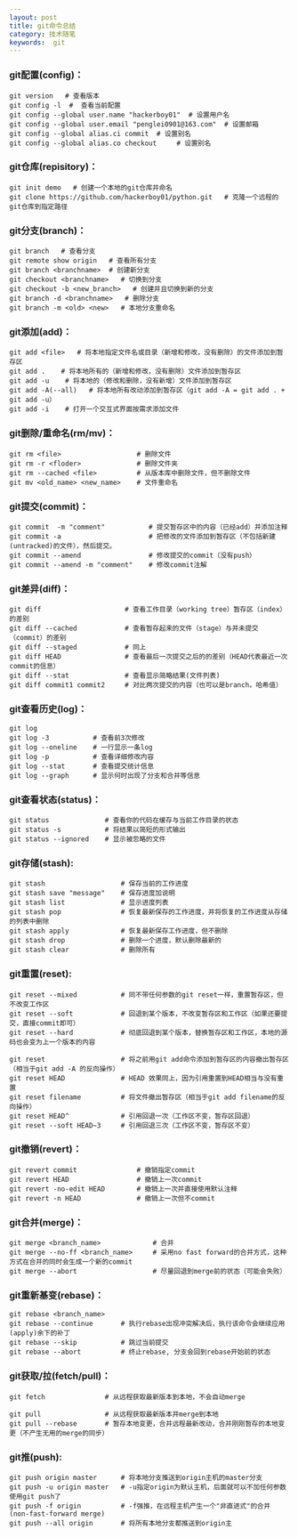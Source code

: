 ```yaml
---
layout: post
title: git命令总结
category: 技术随笔
keywords:  git
---
```



### **git配置(config)：**
    
    git version   # 查看版本
    git config -l  #  查看当前配置
    git config --global user.name "hackerboy01"  # 设置用户名
    git config --global user.email "penglei0901@163.com"  # 设置邮箱
    git config --global alias.ci commit  # 设置别名
    git config --global alias.co checkout     # 设置别名


### **git仓库(repisitory)：**
 
    git init demo   # 创建一个本地的git仓库并命名
    git clone https://github.com/hackerboy01/python.git   # 克隆一个远程的git仓库到指定路径
 
### **git分支(branch)：**
  
    git branch   # 查看分支
    git remote show origin   # 查看所有分支
    git branch <branchname>  # 创建新分支
    git checkout <branchname>   # 切换到分支
    git checkout -b <new_branch>   # 创建并且切换到新的分支
    git branch -d <branchname>   # 删除分支
    git branch -m <old> <new>   # 本地分支重命名
     
### **git添加(add)：**
 
    git add <file>   # 将本地指定文件名或目录（新增和修改，没有删除）的文件添加到暂存区
    git add .    # 将本地所有的（新增和修改，没有删除）文件添加到暂存区
    git add -u    # 将本地的（修改和删除，没有新增）文件添加到暂存区
    git add -A(--all)   # 将本地所有改动添加到暂存区（git add -A = git add . + git add -u）
    git add -i    # 打开一个交互式界面按需求添加文件


### **git删除/重命名(rm/mv)：**

    git rm <file>                   # 删除文件
    git rm -r <floder>              # 删除文件夹
    git rm --cached <file>          # 从版本库中删除文件，但不删除文件
    git mv <old_name> <new_name>    # 文件重命名
  
### **git提交(commit)：**
    
    git commit  -m "comment"           # 提交暂存区中的内容（已经add）并添加注释
    git commit -a                      # 把修改的文件添加到暂存区（不包括新建(untracked)的文件），然后提交。
    git commit --amend                 # 修改提交的commit（没有push）
    git commit --amend -m "comment"    # 修改commit注解
    
### **git差异(diff)：**

    git diff                     # 查看工作目录（working tree）暂存区（index）的差别
    git diff --cached            # 查看暂存起来的文件（stage）与并未提交（commit）的差别
    git diff --staged            # 同上
    git diff HEAD                # 查看最后一次提交之后的的差别（HEAD代表最近一次commit的信息）
    git diff --stat              # 查看显示简略结果(文件列表)
    git diff commit1 commit2     # 对比两次提交的内容（也可以是branch，哈希值）
 
### **git查看历史(log)：**

    git log
    git log -3           # 查看前3次修改
    git log --oneline    # 一行显示一条log
    git log -p           # 查看详细修改内容
    git log --stat       # 查看提交统计信息
    git log --graph      # 显示何时出现了分支和合并等信息

### **git查看状态(status)：**

    git status              # 查看你的代码在缓存与当前工作目录的状态
    git status -s           # 将结果以简短的形式输出
    git status --ignored    # 显示被忽略的文件

### **git存储(stash):**

    git stash                   # 保存当前的工作进度
    git stash save "message"    # 保存进度加说明
    git stash list              # 显示进度列表
    git stash pop               # 恢复最新保存的工作进度，并将恢复的工作进度从存储的列表中删除
    git stash apply             # 恢复最新保存工作进度，但不删除
    git stash drop              # 删除一个进度，默认删除最新的
    git stash clear             # 删除所有

### **git重置(reset):**

    git reset --mixed           # 同不带任何参数的git reset一样，重置暂存区，但不改变工作区
    git reset --soft            # 回退到某个版本，不改变暂存区和工作区（如果还要提交，直接commit即可）
    git reset --hard            # 彻底回退到某个版本，替换暂存区和工作区，本地的源码也会变为上一个版本的内容

    git reset                   # 将之前用git add命令添加到暂存区的内容撤出暂存区（相当于git add -A 的反向操作）
    git reset HEAD              # HEAD 效果同上，因为引用重置到HEAD相当与没有重置
    git reset filename          # 将文件撤出暂存区（相当于git add filename的反向操作）
    git reset HEAD^             # 引用回退一次（工作区不变，暂存区回退）
    git reset --soft HEAD~3     # 引用回退三次（工作区不变，暂存区不变）

### **git撤销(revert)：**

    git revert commit               # 撤销指定commit
    git revert HEAD                 # 撤销上一次commit
    git revert -no-edit HEAD        # 撤销上一次并直接使用默认注释
    git revert -n HEAD              # 撤销上一次但不commit

### **git合并(merge)：**

    git merge <branch_name>             # 合并
    git merge --no-ff <branch_name>     # 采用no fast forward的合并方式，这种方式在合并的同时会生成一个新的commit
    git merge --abort                   # 尽量回退到merge前的状态（可能会失败）

### **git重新基变(rebase)：**

    git rebase <branch_name>    
    git rebase --continue       # 执行rebase出现冲突解决后，执行该命令会继续应用(apply)余下的补丁
    git rebase --skip           # 跳过当前提交
    git rebase --abort          # 终止rebase, 分支会回到rebase开始前的状态
 
### **git获取/拉(fetch/pull)：**

    git fetch               # 从远程获取最新版本到本地，不会自动merge

    git pull                # 从远程获取最新版本并merge到本地
    git pull --rebase       # 暂存本地变更，合并远程最新改动，合并刚刚暂存的本地变更（不产生无用的merge的同步）

### **git推(push):**

    git push origin master      # 将本地分支推送到origin主机的master分支
    git push -u origin master   # -u指定origin为默认主机，后面就可以不加任何参数使用git push了
    git push -f origin          # -f强推，在远程主机产生一个"非直进式"的合并(non-fast-forward merge)
    git push --all origin       # 将所有本地分支都推送到origin主

